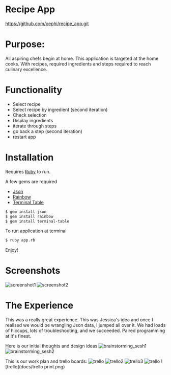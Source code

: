 # Recipe App

https://github.com/oephi/recipe_app.git

# Purpose:

All aspiring chefs begin at home.  This application is targeted at the home cooks.  With recipes, required ingredients and steps required to reach culinary excellence.


# Functionality

- Select recipe
- Select recipe by ingredient (second iteration)
- Check selection
- Display ingredients
- iterate through steps
- go back a step (second iteration)
- restart app

# Installation

Requires [Ruby](https://www.ruby-lang.org/en/documentation/installation/) to run.

A few gems are required
- [Json](https://github.com/flori/json)
- [Rainbow](https://github.com/sickill/rainbow)
- [Terminal Table](https://github.com/tj/terminal-table)

```sh
$ gem install json
$ gem install rainbow
$ gem install terminal-table
```

To run application at terminal
```sh
$ ruby app.rb
```

Enjoy!


#  Screenshots
![screenshot1](docs/screenshot2.jpg)
![screenshot2](docs/screenshot1.jpg)


# The Experience

This was a really great experience.  This was Jessica's idea and once I realised we would be wrangling Json data, I jumped all over it.  We had loads of hiccups, lots of troubleshooting, and we succeeded.  Paired programming at it's finest.

Here is our initial thoughts and design ideas
![brainstorming_sesh1](docs/Screenshot_20180905-153635.png)
![brainstorming_sesh2](docs/IMG_9524.JPG)


This is our work plan and trello boards:
![trello](docs/trello1.png)
![trello2](docs/trello2.png)
![trello3](docs/trello3.png)
![trello](docs/trello4.png)
![trello](docs/trello print.png)



